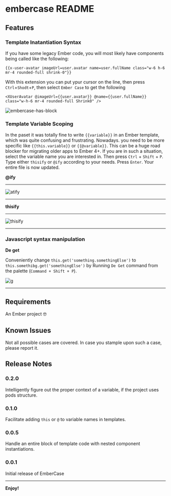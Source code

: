 # embercase README

## Features

### Template Inatantiation Syntax

If you have some legacy Ember code, you will most likely have components being called like the following:
```
{{x-user-avatar imageUrl=user.avatar name=user.fullName class="w-6 h-6 mr-4 rounded-full shrink-0"}}
```
With this extension you can put ypur cursor on the line, then press `Ctrl`+`Shodt`+`P`, then select `Ember Case` to get the following

```
<XUserAvatar @imageUrl={{user.avatar}} @name={{user.fullName}} class="w-h-6 mr-4 rounded-full Shrink0" />
```

![embercase-has-block](https://github.com/mehran-naghizadeh/ember-case/assets/24450563/85382cce-e172-452c-9f05-75292118865f)


### Template Variable Scoping

In the paset it was totally fine to write `{{variable}}` in an Ember template, which was quite confusing and frustrating. Nowadays. you need to be more specific like `{{this.variable}}` or `{{@variable}}`. This can be a huge road blocker for migrating older apps to Ember 4+. If you are in such a situation, select the variable name you are interested in. Then press `Ctrl` + `Shift` + `P`. Type either `thisify` or `@ify` according to your needs. Press `Enter`. Your entire file is now updated.

**@ify**


<hr>

![atify](https://github.com/mehran-naghizadeh/ember-case/assets/24450563/e9630660-2888-40ea-a71c-540aeeae31b8)

<hr>


**thisify**


<hr>

![thisify](https://github.com/mehran-naghizadeh/ember-case/assets/24450563/52ed5af7-50be-453e-8f44-d894132fd0a8)

<hr>

### Javascript syntax manipulation

**De get**

Conveniently change `this.get('something.somethingElse')` to `this.somethibg.get('somethingElse')` by Running `De Get` command from the palette (`Command + Shift + P`).

![g](https://github.com/mehran-naghizadeh/ember-case/assets/24450563/5cf8364a-0bdf-44fc-9014-8a8b6bc58817)


<hr>

## Requirements

An Ember project 🤓


## Known Issues

Not all possible cases are covered. In case you stample upon such a case, please report it.

## Release Notes

### 0.2.0
Intelligently figure out the proper context of a variable, if the project uses pods structure.

### 0.1.0
Facilitate adding `this` or `@` to variable names in templates.

### 0.0.5
Handle an entire block of template code with nested component instantiations.

### 0.0.1

Initial release of EmberCase

---

**Enjoy!**
